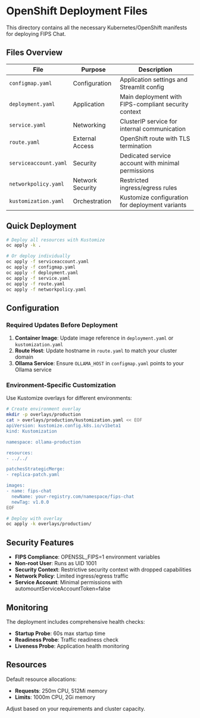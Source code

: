 # OpenShift Deployment Files

This directory contains all the necessary Kubernetes/OpenShift manifests for deploying FIPS Chat.

## Files Overview

| File | Purpose | Description |
|------|---------|-------------|
| `configmap.yaml` | Configuration | Application settings and Streamlit config |
| `deployment.yaml` | Application | Main deployment with FIPS-compliant security context |
| `service.yaml` | Networking | ClusterIP service for internal communication |
| `route.yaml` | External Access | OpenShift route with TLS termination |
| `serviceaccount.yaml` | Security | Dedicated service account with minimal permissions |
| `networkpolicy.yaml` | Network Security | Restricted ingress/egress rules |
| `kustomization.yaml` | Orchestration | Kustomize configuration for deployment variants |

## Quick Deployment

```bash
# Deploy all resources with Kustomize
oc apply -k .

# Or deploy individually
oc apply -f serviceaccount.yaml
oc apply -f configmap.yaml
oc apply -f deployment.yaml
oc apply -f service.yaml
oc apply -f route.yaml
oc apply -f networkpolicy.yaml
```

## Configuration

### Required Updates Before Deployment

1. **Container Image**: Update image reference in `deployment.yaml` or `kustomization.yaml`
2. **Route Host**: Update hostname in `route.yaml` to match your cluster domain
3. **Ollama Service**: Ensure `OLLAMA_HOST` in `configmap.yaml` points to your Ollama service

### Environment-Specific Customization

Use Kustomize overlays for different environments:

```bash
# Create environment overlay
mkdir -p overlays/production
cat > overlays/production/kustomization.yaml << EOF
apiVersion: kustomize.config.k8s.io/v1beta1
kind: Kustomization

namespace: ollama-production

resources:
- ../../

patchesStrategicMerge:
- replica-patch.yaml

images:
- name: fips-chat
  newName: your-registry.com/namespace/fips-chat
  newTag: v1.0.0
EOF

# Deploy with overlay
oc apply -k overlays/production/
```

## Security Features

- **FIPS Compliance**: OPENSSL_FIPS=1 environment variables
- **Non-root User**: Runs as UID 1001
- **Security Context**: Restrictive security context with dropped capabilities
- **Network Policy**: Limited ingress/egress traffic
- **Service Account**: Minimal permissions with automountServiceAccountToken=false

## Monitoring

The deployment includes comprehensive health checks:

- **Startup Probe**: 60s max startup time
- **Readiness Probe**: Traffic readiness check
- **Liveness Probe**: Application health monitoring

## Resources

Default resource allocations:

- **Requests**: 250m CPU, 512Mi memory
- **Limits**: 1000m CPU, 2Gi memory

Adjust based on your requirements and cluster capacity.